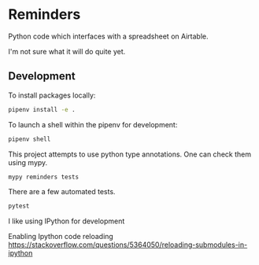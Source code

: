 # Reminders

Python code which interfaces with a spreadsheet on Airtable.

I'm not sure what it will do quite yet.

## Development

To install packages locally:

```sh
pipenv install -e .
```

To launch a shell within the pipenv for development:
```sh
pipenv shell
```

This project attempts to use python type annotations.  One can check them using mypy.
```sh
mypy reminders tests
```

There are a few automated tests.
```sh
pytest
```

I like using IPython for development

Enabling Ipython code reloading
https://stackoverflow.com/questions/5364050/reloading-submodules-in-ipython

